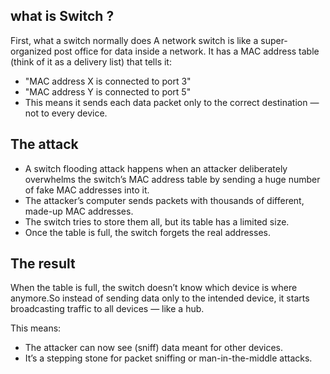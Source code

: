 ## what is Switch ? 
First, what a switch normally does A network switch is like a super-organized post office for data inside a network.
It has a MAC address table (think of it as a delivery list) that tells it:
- "MAC address X is connected to port 3"
- "MAC address Y is connected to port 5"
- This means it sends each data packet only to the correct destination — not to every device.

## The attack
- A switch flooding attack happens when an attacker deliberately overwhelms the switch’s MAC address table by sending a huge number of fake MAC addresses into it.
- The attacker’s computer sends packets with thousands of different, made-up MAC addresses.
- The switch tries to store them all, but its table has a limited size.
- Once the table is full, the switch forgets the real addresses.
  
## The result
When the table is full, the switch doesn’t know which device is where anymore.So instead of sending data only to the intended device, it starts broadcasting traffic to all devices — like a hub.

This means:
- The attacker can now see (sniff) data meant for other devices.
- It’s a stepping stone for packet sniffing or man-in-the-middle attacks.
